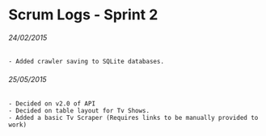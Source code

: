 # Scrum Logs - Sprint 2 #

###### 24/02/2015
    - Added crawler saving to SQLite databases.

###### 25/05/2015
    - Decided on v2.0 of API
    - Decided on table layout for Tv Shows.
    - Added a basic Tv Scraper (Requires links to be manually provided to work)
